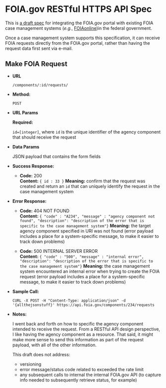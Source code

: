 # FOIA.gov RESTful HTTPS API Spec

This is [a draft spec](https://github.com/18F/foia/issues/32) for integrating the FOIA.gov portal with existing FOIA case management systems (_e.g._, [FOIAonline](https://foiaonline.regulations.gov/foia/action/public/home))in the federal government.

Once a case management system supports this specification, it can receive FOIA requests directly from the FOIA.gov portal, rather than having the request data first sent via e-mail.

**Make FOIA Request**
----

* **URL**

  `/components/:id/requests/`

* **Method:**

  `POST`

*  **URL Params**

   **Required:**

   `id=[integer]`, where `id` is the unique identifier of the agency component that should receive the request

* **Data Params**

  JSON payload that contains the form fields

* **Success Response:**

  * **Code:** 200 <br />
    **Content:** `{ id : 33 }`
    **Meaning:**
    confirm that the request was created and return an `id` that can uniquely identify the request in the case management system


* **Error Response:**

  * **Code:** 404 NOT FOUND <br />
    **Content:** `{ "code" : "A234", "message" : "agency component not found", "description": "description of the error that is specific to the case management system"}`
    **Meaning:**
    the target agency component specified in URI was not found (error payload includes a place for a system-specific message, to make it easier to track down problems)

  * **Code:** 500 INTERNAL SERVER ERROR <br />
    **Content:** `{ "code" : "500", "message" : "internal error", "description": "description of the error that is specific to the case management system"}`
    **Meaning:**
    the case management system encountered an internal error when trying to create the FOIA request (error payload includes a place for a system-specific message, to make it easier to track down problems)


* **Sample Call:**

      CURL -X POST -H "Content-Type: application/json" -d '{allthejsonstuff}' https://api.foia.gov/components/234/requests

* **Notes:**

  I went back and forth on how to specific the agency component intended to receive the request. From a RESTful API design perspective, I like having the agency component as a resource. That said, it might make more sense to send this information as part of the request payload, with all of the other information.

  This draft does not address:
  * versioning
  * error message/status code related to exceeded the rate limit
  * any subsequent calls to internal the internal FOIA.gov API (to capture info needed to subsequently retrieve status, for example)
